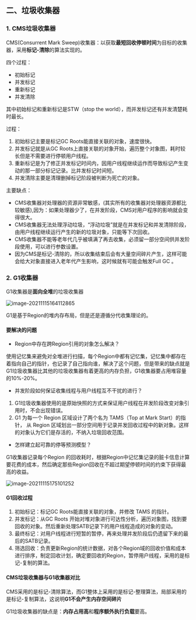 ## 二、垃圾收集器

### 1. CMS垃圾收集器

CMS(Consurrent Mark Sweep)收集器：以获取**最短回收停顿时间**为目标的收集器，采用**标记-清除**的算法实现的。

四个过程：

+ 初始标记
+ 并发标记
+ 重新标记
+ 并发清除

其中初始标记和重新标记是STW（stop the world），而并发标记还有并发清楚耗时最长。

过程：

1. 初始标记主要是标记GC Roots能直接关联的对象，速度很快。
2. 并发标记就是从GC Roots上直接关联的对象开始，遍历整个对象图，耗时较长但是不需要进行停顿用户线程。
3. 重新标记是为了修正并发标记时间内，因用户线程继续运作而导致标记产生变动的那一部分标记记录。比并发标记时间短。
4. 并发清除主要是清理删掉标记阶段被判断为死亡的对象。

主要缺点：

+ CMS收集器对处理器的资源非常敏感，(其实所有的收集器对处理器资源都比较敏感),因为：如果处理器少了，在并发阶段，CMS对用户程序的影响就会变得很大。
+ CMS收集器无法处理浮动垃圾，“浮动垃圾”就是在并发标记和并发清除阶段，由用户线程继续运行产生的新的垃圾对象，只能等下次回收。
+ CMS收集器不能等老年代几乎被填满了再去收集，必须留一部分空间供并发阶段使用，可以进行参数设置。
+ 因为CMS是标记-清除的，所以收集结束后会有大量空间碎片产生，这样可能会给大对象直接进入老年代产生影响，这时候就有可能会触发Full GC 。

### 2. G1收集器

G1收集器是**面向全堆**的垃圾收集器

![image-20211115164112865](https://gitee.com/dlutlgy/window_typora/raw/master/images/image-20211115164112865.png)



G1是基于Region的堆内存布局，但是还是遵循分代收集理论的。



#### 要解决的问题

+ Region中存在跨Region引用的对象怎么解决？

使用记忆集来避免对全堆进行扫描，每个Region中都有记忆集，记忆集中都存在着指向自己的指针，也记录了自己指向谁，解决了这个问题，但是带来的缺点就是G1垃圾收集器比其他的垃圾收集器有着更高的内存负担，G1收集器要占用堆容量的10%-20%。

+ 并发阶段如何保证收集线程与用户线程互不干扰的进行？

1. G1垃圾收集器使用的是原始快照的方式来保证用户线程在并发阶段改变对象引用时，不会出现错误。
2. G1 为每一个 Region 区域设计了两个名为 TAMS（Top at Mark Start）的指针， 从 Region 区域划出一部分空间用于记录并发回收过程中的新对象。这样的对象认为它们是存活的，不纳入垃圾回收范围。

+ 怎样建立起可靠的停等预测模型？

G1收集器记录每个Region 的回收耗时，根据Region中记忆集记录的脏卡信息计算要花费的成本，然后确定那些Region回收在不超过期望停顿时间的约束下获得最高的收益。

![image-20211115175101252](https://gitee.com/dlutlgy/window_typora/raw/master/images/image-20211115175101252.png)

#### G1回收过程

1. 初始标记：标记GC Roots能直接关联的对象，并修改 TAMS 的指针。
2. 并发标记：从GC Roots 开始对堆对象进行可达性分析，遍历对象图，找到要回收的对象。然后重新处理SATB记录下的用户线程造成的对象的变动。
3. 最终标记：对用户线程进行短暂的暂停，再来处理并发阶段后仍遗留下来的最后的SATB记录。
4. 筛选回收：负责更新Region的统计数据，对各个Region域的回收价值和成本进行排序，制定回收计划，确定要回收的Region，暂停用户线程，采用的是标记-复制的算法。

#### CMS垃圾收集器与G1收集器对比

CMS采用的是标记-清除算法，而G1整体上采用的是标记-整理算法，局部采用的是标记-复制算法，这说明**G1不会产生内存空间碎片**

G1垃圾收集器的缺点是：**内存占用高**和**程序额外执行负载**要高。